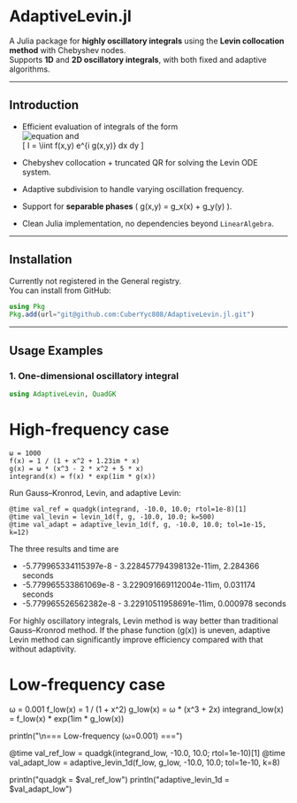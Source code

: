 # AdaptiveLevin.jl

A Julia package for **highly oscillatory integrals** using the **Levin collocation method** with Chebyshev nodes.  
Supports **1D** and **2D oscillatory integrals**, with both fixed and adaptive algorithms.

---

## Introduction

- Efficient evaluation of integrals of the form  
  ![equation](https://latex.codecogs.com/svg.latex?\int_{-\infty}^{\infty}e^{-x^2}dx=\sqrt{\pi})
  and  
  \[
    I = \iint f(x,y) e^{i g(x,y)} dx dy
  \]

- Chebyshev collocation + truncated QR for solving the Levin ODE system.
- Adaptive subdivision to handle varying oscillation frequency.
- Support for **separable phases** \( g(x,y) = g_x(x) + g_y(y) \).
- Clean Julia implementation, no dependencies beyond `LinearAlgebra`.

---

## Installation

Currently not registered in the General registry.  
You can install from GitHub:

```julia
using Pkg
Pkg.add(url="git@github.com:CuberYyc808/AdaptiveLevin.jl.git")
```
---

## Usage Examples

### 1. One-dimensional oscillatory integral

```julia
using AdaptiveLevin, QuadGK
```
# High-frequency case
```
ω = 1000
f(x) = 1 / (1 + x^2 + 1.23im * x)
g(x) = ω * (x^3 - 2 * x^2 + 5 * x)
integrand(x) = f(x) * exp(1im * g(x))
```
Run Gauss–Kronrod, Levin, and adaptive Levin:
```
@time val_ref = quadgk(integrand, -10.0, 10.0; rtol=1e-8)[1]
@time val_levin = levin_1d(f, g, -10.0, 10.0; k=500)
@time val_adapt = adaptive_levin_1d(f, g, -10.0, 10.0; tol=1e-15, k=12)
```
The three results and time are
- -5.779965334115397e-8 - 3.228457794398132e-11im, 2.284366 seconds
- -5.779965533861069e-8 - 3.229091669112004e-11im, 0.031174 seconds
- -5.779965526562382e-8 - 3.22910511958691e-11im, 0.000978 seconds

For highly oscillatory integrals, Levin method is way better than traditional Gauss–Kronrod method.
If the phase function \(g(x)\) is uneven, adaptive Levin method can significantly improve efficiency compared with that without adaptivity.

# Low-frequency case
ω = 0.001
f_low(x) = 1 / (1 + x^2)
g_low(x) = ω * (x^3 + 2x)
integrand_low(x) = f_low(x) * exp(1im * g_low(x))

println("\n=== Low-frequency (ω=0.001) ===")

@time val_ref_low = quadgk(integrand_low, -10.0, 10.0; rtol=1e-10)[1]
@time val_adapt_low = adaptive_levin_1d(f_low, g_low, -10.0, 10.0; tol=1e-10, k=8)

println("quadgk             = $val_ref_low")
println("adaptive_levin_1d  = $val_adapt_low")




